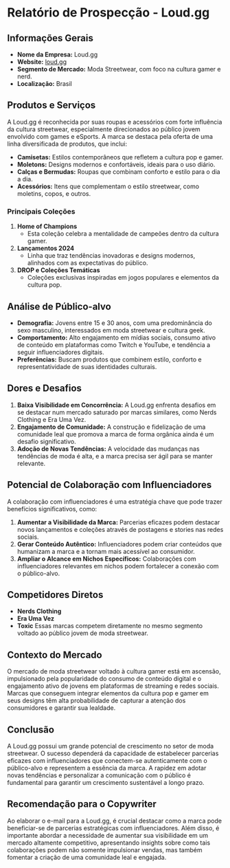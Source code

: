 # Relatório de Prospecção - Loud.gg

## Informações Gerais
- **Nome da Empresa:** Loud.gg
- **Website:** [loud.gg](http://www.loud.gg)
- **Segmento de Mercado:** Moda Streetwear, com foco na cultura gamer e nerd.
- **Localização:** Brasil

## Produtos e Serviços
A Loud.gg é reconhecida por suas roupas e acessórios com forte influência da cultura streetwear, especialmente direcionados ao público jovem envolvido com games e eSports. A marca se destaca pela oferta de uma linha diversificada de produtos, que inclui:
- **Camisetas:** Estilos contemporâneos que refletem a cultura pop e gamer.
- **Moletons:** Designs modernos e confortáveis, ideais para o uso diário.
- **Calças e Bermudas:** Roupas que combinam conforto e estilo para o dia a dia.
- **Acessórios:** Itens que complementam o estilo streetwear, como moletins, copos, e outros.

### Principais Coleções
1. **Home of Champions**
   - Esta coleção celebra a mentalidade de campeões dentro da cultura gamer.
2. **Lançamentos 2024**
   - Linha que traz tendências inovadoras e designs modernos, alinhados com as expectativas do público.
3. **DROP e Coleções Temáticas**
   - Coleções exclusivas inspiradas em jogos populares e elementos da cultura pop.

## Análise de Público-alvo
- **Demografia:** Jovens entre 15 e 30 anos, com uma predominância do sexo masculino, interessados em moda streetwear e cultura geek.
- **Comportamento:** Alto engajamento em mídias sociais, consumo ativo de conteúdo em plataformas como Twitch e YouTube, e tendência a seguir influenciadores digitais.
- **Preferências:** Buscam produtos que combinem estilo, conforto e representatividade de suas identidades culturais.

## Dores e Desafios
1. **Baixa Visibilidade em Concorrência:** A Loud.gg enfrenta desafios em se destacar num mercado saturado por marcas similares, como Nerds Clothing e Era Uma Vez.
2. **Engajamento de Comunidade:** A construção e fidelização de uma comunidade leal que promova a marca de forma orgânica ainda é um desafio significativo.
3. **Adoção de Novas Tendências:** A velocidade das mudanças nas tendências de moda é alta, e a marca precisa ser ágil para se manter relevante.

## Potencial de Colaboração com Influenciadores
A colaboração com influenciadores é uma estratégia chave que pode trazer benefícios significativos, como:
1. **Aumentar a Visibilidade da Marca:** Parcerias eficazes podem destacar novos lançamentos e coleções através de postagens e stories nas redes sociais.
2. **Gerar Conteúdo Autêntico:** Influenciadores podem criar conteúdos que humanizam a marca e a tornam mais acessível ao consumidor.
3. **Ampliar o Alcance em Nichos Específicos:** Colaborações com influenciadores relevantes em nichos podem fortalecer a conexão com o público-alvo.

## Competidores Diretos
- **Nerds Clothing**
- **Era Uma Vez**
- **Toxic**
Essas marcas competem diretamente no mesmo segmento voltado ao público jovem de moda streetwear.

## Contexto do Mercado
O mercado de moda streetwear voltado à cultura gamer está em ascensão, impulsionado pela popularidade do consumo de conteúdo digital e o engajamento ativo de jovens em plataformas de streaming e redes sociais. Marcas que conseguem integrar elementos da cultura pop e gamer em seus designs têm alta probabilidade de capturar a atenção dos consumidores e garantir sua lealdade.

## Conclusão
A Loud.gg possui um grande potencial de crescimento no setor de moda streetwear. O sucesso dependerá da capacidade de estabelecer parcerias eficazes com influenciadores que conectem-se autenticamente com o público-alvo e representem a essência da marca. A rapidez em adotar novas tendências e personalizar a comunicação com o público é fundamental para garantir um crescimento sustentável a longo prazo.

## Recomendação para o Copywriter
Ao elaborar o e-mail para a Loud.gg, é crucial destacar como a marca pode beneficiar-se de parcerias estratégicas com influenciadores. Além disso, é importante abordar a necessidade de aumentar sua visibilidade em um mercado altamente competitivo, apresentando insights sobre como tais colaborações podem não somente impulsionar vendas, mas também fomentar a criação de uma comunidade leal e engajada.